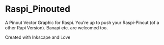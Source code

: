 # Raspi_Pinouted
A Pinout Vector Graphic for Raspi.
You're up to push your Raspi-Pinout (of a other Rapi Version). Banapi etc. are welcomed too.

Created with Inkscape and Love
